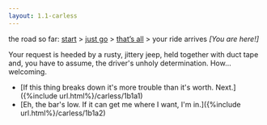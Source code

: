 ```yaml
---
layout: 1.1-carless
---
```

<nav class="wrap">the road so far: <a href="{%include url.html%}/carless/go">start</a> > <a href="{%include url.html%}/carless/1b">just go</a> > <a href="{%include url.html%}/carless/1b1">that’s all</a> > your ride arrives <i>[You are here!]</i></nav><a id="text"></a>

Your request is heeded by a rusty, jittery jeep, held together with duct tape and, you have to assume, the driver's unholy determination. How... welcoming.

- [If this thing breaks down it's more trouble than it's worth. Next.]({%include url.html%}/carless/1b1a1)
- [Eh, the bar's low. If it can get me where I want, I'm in.]({%include url.html%}/carless/1b1a2)